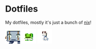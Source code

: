 # Dotfiles

My dotfiles, mostly it's just a bunch of [nix](https://nixos.org/)!

<p float="left">
  <img src="/hosts/balrog/balrog.png" width="48" />
  <img src="/hosts/gero/gero.png" width="48" />
  <img src="/hosts/itoh/itoh.png" width="48" />
</p>

